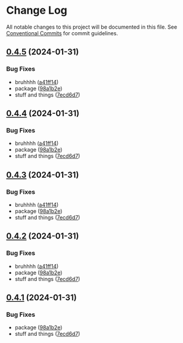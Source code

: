 # Change Log

All notable changes to this project will be documented in this file.
See [Conventional Commits](https://conventionalcommits.org) for commit guidelines.

## [0.4.5](https://github.com/CordXApp/node-sdk/compare/v0.4.0...v0.4.5) (2024-01-31)


### Bug Fixes

* bruhhhh ([a41ff14](https://github.com/CordXApp/node-sdk/commit/a41ff14da52232585fe1401d6effe50a65fbdb6d))
* package ([98a1b2e](https://github.com/CordXApp/node-sdk/commit/98a1b2e3b2ea5970755b6865aa0863efcb2c1b92))
* stuff and things ([7ecd6d7](https://github.com/CordXApp/node-sdk/commit/7ecd6d7e27ee94f4201021fe28000d62a9d8b0ee))





## [0.4.4](https://github.com/CordXApp/node-sdk/compare/v0.4.0...v0.4.4) (2024-01-31)


### Bug Fixes

* bruhhhh ([a41ff14](https://github.com/CordXApp/node-sdk/commit/a41ff14da52232585fe1401d6effe50a65fbdb6d))
* package ([98a1b2e](https://github.com/CordXApp/node-sdk/commit/98a1b2e3b2ea5970755b6865aa0863efcb2c1b92))
* stuff and things ([7ecd6d7](https://github.com/CordXApp/node-sdk/commit/7ecd6d7e27ee94f4201021fe28000d62a9d8b0ee))





## [0.4.3](https://github.com/CordXApp/node-sdk/compare/v0.4.0...v0.4.3) (2024-01-31)


### Bug Fixes

* bruhhhh ([a41ff14](https://github.com/CordXApp/node-sdk/commit/a41ff14da52232585fe1401d6effe50a65fbdb6d))
* package ([98a1b2e](https://github.com/CordXApp/node-sdk/commit/98a1b2e3b2ea5970755b6865aa0863efcb2c1b92))
* stuff and things ([7ecd6d7](https://github.com/CordXApp/node-sdk/commit/7ecd6d7e27ee94f4201021fe28000d62a9d8b0ee))





## [0.4.2](https://github.com/CordXApp/node-sdk/compare/v0.4.0...v0.4.2) (2024-01-31)


### Bug Fixes

* bruhhhh ([a41ff14](https://github.com/CordXApp/node-sdk/commit/a41ff14da52232585fe1401d6effe50a65fbdb6d))
* package ([98a1b2e](https://github.com/CordXApp/node-sdk/commit/98a1b2e3b2ea5970755b6865aa0863efcb2c1b92))
* stuff and things ([7ecd6d7](https://github.com/CordXApp/node-sdk/commit/7ecd6d7e27ee94f4201021fe28000d62a9d8b0ee))





## [0.4.1](https://github.com/CordXApp/node-sdk/compare/v0.4.0...v0.4.1) (2024-01-31)


### Bug Fixes

* package ([98a1b2e](https://github.com/CordXApp/node-sdk/commit/98a1b2e3b2ea5970755b6865aa0863efcb2c1b92))
* stuff and things ([7ecd6d7](https://github.com/CordXApp/node-sdk/commit/7ecd6d7e27ee94f4201021fe28000d62a9d8b0ee))
